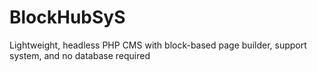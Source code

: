 # BlockHubSyS
Lightweight, headless PHP CMS with block-based page builder, support system, and no database required
